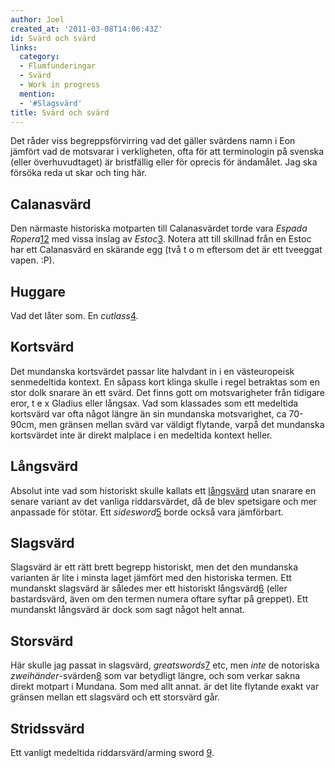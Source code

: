 ```yaml
---
author: Joel
created_at: '2011-03-08T14:06:43Z'
id: Svärd och svärd
links:
  category:
  - Flumfunderingar
  - Svärd
  - Work in progress
  mention:
  - '#Slagsvärd'
title: Svärd och svärd
---
```


Det råder viss begreppsförvirring vad det gäller svärdens namn i Eon jämfört vad de motsvarar i
verkligheten, ofta för att terminologin på svenska (eller överhuvudtaget) är bristfällig eller för
oprecis för ändamålet. Jag ska försöka reda ut skar och ting här.

Calanasvärd
-----------

Den närmaste historiska motparten till Calanasvärdet torde vara *Espada Ropera*[1][][2] med vissa
inslag av *Estoc*[3]. Notera att till skillnad från en Estoc har ett Calanasvärd en skärande egg
(två t o m eftersom det är ett tveeggat vapen. :P).

Huggare
-------

Vad det låter som. En *cutlass*[4].

Kortsvärd
---------

Det mundanska kortsvärdet passar lite halvdant in i en västeuropeisk senmedeltida kontext. En såpass
kort klinga skulle i regel betraktas som en stor dolk snarare än ett svärd. Det finns gott om
motsvarigheter från tidigare eror, t e x Gladius eller långsax. Vad som klassades som ett medeltida
kortsvärd var ofta något längre än sin mundanska motsvarighet, ca 70-90cm, men gränsen mellan svärd
var väldigt flytande, varpå det mundanska kortsvärdet inte är direkt malplace i en medeltida kontext
heller.

Långsvärd
---------

Absolut inte vad som historiskt skulle kallats ett [långsvärd] utan snarare en senare variant av det
vanliga riddarsvärdet, då de blev spetsigare och mer anpassade för stötar. Ett *sidesword*[5] borde
också vara jämförbart.

Slagsvärd
---------

Slagsvärd är ett rätt brett begrepp historiskt, men det den mundanska varianten är lite i minsta
laget jämfört med den historiska termen. Ett mundanskt slagsvärd är således mer ett historiskt
långsvärd[6] (eller bastardsvärd, även om den termen numera oftare syftar på greppet). Ett mundanskt
långsvärd är dock som sagt något helt annat.

Storsvärd
---------

Här skulle jag passat in slagsvärd, *greatswords*[7] etc, men *inte* de notoriska
*zweihänder*-svärden[8] som var betydligt längre, och som verkar sakna direkt motpart i Mundana. Som
med allt annat. är det lite flytande exakt var gränsen mellan ett slagsvärd och ett storsvärd går.

Stridssvärd
-----------

Ett vanligt medeltida riddarsvärd/arming sword [9].

  [1]: http://bellsouthpwp.net/d/e/deodand23/weapon-list/ESPADAROPERA1.JPG
  [2]: http://en.wikipedia.org/wiki/Espada_ropera
  [3]: http://en.wikipedia.org/wiki/Estoc
  [4]: http://en.wikipedia.org/wiki/Cutlass
  [långsvärd]: Slagsvärd
  [5]: http://en.wikipedia.org/wiki/Side-sword
  [6]: http://en.wikipedia.org/wiki/Longsword
  [7]: http://en.wikipedia.org/wiki/Greatsword
  [8]: http://en.wikipedia.org/wiki/Zweih%C3%A4nder
  [9]: http://en.wikipedia.org/wiki/Arming_sword